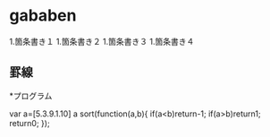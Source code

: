 # gababen

1.箇条書き１
1.箇条書き２
1.箇条書き３
1.箇条書き４

罫線
----

*プログラム

var a=[5.3.9.1.10]
a sort(function(a,b){
if(a<b)return-1;
if(a>b)return1;
return0;
});
